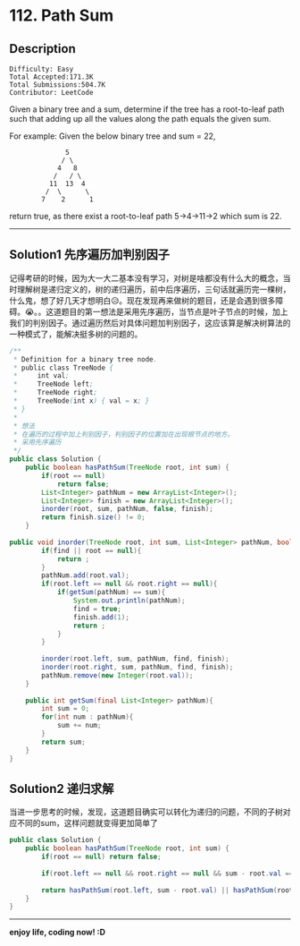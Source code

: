 # 112. Path Sum

## Description

```
Difficulty: Easy
Total Accepted:171.3K
Total Submissions:504.7K
Contributor: LeetCode
```

Given a binary tree and a sum, determine if the tree has a root-to-leaf path such that adding up all the values along the path equals the given sum.

For example:
Given the below binary tree and sum = 22,

```
              5
             / \
            4   8
           /   / \
          11  13  4
         /  \      \
        7    2      1
```

return true, as there exist a root-to-leaf path 5->4->11->2 which sum is 22.

***

## Solution1 先序遍历加判别因子
  记得考研的时候，因为大一大二基本没有学习，对树是啥都没有什么大的概念，当时理解树是递归定义的，树的递归遍历，前中后序遍历，三句话就遍历完一棵树，什么鬼，想了好几天才想明白:disappointed_relieved:。现在发现再来做树的题目，还是会遇到很多障碍。:sob:。。这道题目的第一想法是采用先序遍历，当节点是叶子节点的时候，加上我们的判别因子。通过遍历然后对具体问题加判别因子，这应该算是解决树算法的一种模式了，能解决挺多树的问题的。

```java
/**
 * Definition for a binary tree node.
 * public class TreeNode {
 *     int val;
 *     TreeNode left;
 *     TreeNode right;
 *     TreeNode(int x) { val = x; }
 * }
 * 
 * 想法
 * 在遍历的过程中加上判别因子，判别因子的位置加在出现根节点的地方。
 * 采用先序遍历
 */
public class Solution {
    public boolean hasPathSum(TreeNode root, int sum) {
        if(root == null)
            return false;
        List<Integer> pathNum = new ArrayList<Integer>();
        List<Integer> finish = new ArrayList<Integer>();
        inorder(root, sum, pathNum, false, finish);
        return finish.size() != 0;
    }
    
public void inorder(TreeNode root, int sum, List<Integer> pathNum, boolean find, List<Integer> finish){
        if(find || root == null){
            return ;
        }
        pathNum.add(root.val);
        if(root.left == null && root.right == null){
            if(getSum(pathNum) == sum){
                System.out.println(pathNum);
                find = true;
                finish.add(1);
                return ;
            }
        }
        
        inorder(root.left, sum, pathNum, find, finish);
        inorder(root.right, sum, pathNum, find, finish);
        pathNum.remove(new Integer(root.val));
    }
    
    public int getSum(final List<Integer> pathNum){
        int sum = 0;
        for(int num : pathNum){
            sum += num;
        }
        return sum;
    }
}
```

## Solution2 递归求解
  当进一步思考的时候，发现，这道题目确实可以转化为递归的问题，不同的子树对应不同的sum，这样问题就变得更加简单了

```java
public class Solution {
    public boolean hasPathSum(TreeNode root, int sum) {
        if(root == null) return false;
    
        if(root.left == null && root.right == null && sum - root.val == 0) return true;
    
        return hasPathSum(root.left, sum - root.val) || hasPathSum(root.right, sum - root.val);
    }
}
```

***

**enjoy life, coding now! :D**